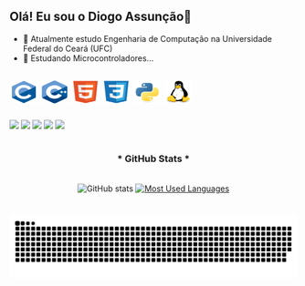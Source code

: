 ## Olá! Eu sou o Diogo Assunção👋

- 🤖 Atualmente estudo Engenharia de Computação na Universidade Federal do Ceará (UFC)
- 👾 Estudando Microcontroladores...

<div style="display: inline_block"><br>
  <img align="center" alt="C" height="40" width="50" src="https://raw.githubusercontent.com/devicons/devicon/master/icons/c/c-original.svg">
  <img align="center" alt="C++" height="40" width="50" src="https://raw.githubusercontent.com/devicons/devicon/master/icons/cplusplus/cplusplus-original.svg">
 <!– <img align="center" alt="Rust" height="40" width="50" src="https://upload.wikimedia.org/wikipedia/commons/d/d5/Rust_programming_language_black_logo.svg">
  <img align="center" alt="HTML5" height="40" width="50" src="https://raw.githubusercontent.com/devicons/devicon/master/icons/html5/html5-original.svg">
  <img align="center" alt="CSS3" height="40" width="50" src="https://raw.githubusercontent.com/devicons/devicon/master/icons/css3/css3-original.svg">
  <img align="center" alt="Python" height="40" width="50" src="https://raw.githubusercontent.com/devicons/devicon/master/icons/python/python-original.svg">
  <img align="center" alt="Linux" height="40" width="50" src="https://raw.githubusercontent.com/devicons/devicon/master/icons/linux/linux-original.svg">
</div>

  ##
 
<div> 
  <a href="https://www.youtube.com/@SilentPlaythroughs-j3u" target="_blank"><img src="https://img.shields.io/badge/YouTube-FF0000?style=for-the-badge&logo=youtube&logoColor=white" target="_blank"></a>
  <a href="https://www.instagram.com/diogo_dev_/" target="_blank"><img src="https://img.shields.io/badge/-Instagram-%23E4405F?style=for-the-badge&logo=instagram&logoColor=white" target="_blank"></a>
 	<a href="https://www.twitch.tv/digas_new" target="_blank"><img src="https://img.shields.io/badge/Twitch-9146FF?style=for-the-badge&logo=twitch&logoColor=white" target="_blank"></a>
  <a href = "mailto:bandeiradiogo96@gmail.com"><img src="https://img.shields.io/badge/-Gmail-%23333?style=for-the-badge&logo=gmail&logoColor=white" target="_blank"></a>
  <a href="www.linkedin.com/in/diogo-bandeira-assunção-445829264" target="_blank"><img src="https://img.shields.io/badge/-LinkedIn-%230077B5?style=for-the-badge&logo=linkedin&logoColor=white" target="_blank"></a> 

  #

<div style="text-align: center;" align="center">
  <h3>* GitHub Stats *</h3>
  <br>
  <img src="https://github-readme-stats-git-masterrstaa-rickstaa.vercel.app/api?username=Diogoassun&hide_title=true&show_icons=true&include_all_commits=false&count_private=true&line_height=25&hide=issues&bg_color=000&title_color=00AEEF&text_color=FFFFFF&border_radius=3&border_color=004466&icon_color=00AEEF&theme=jolly" alt="GitHub stats">

  <a href="https://github.com/Diogoassun/github-readme-stats">
    <img src="https://github-readme-stats-git-masterrstaa-rickstaa.vercel.app/api/top-langs/?username=Diogoassun&line_height=10&card_width=290&layout=compact&hide_title=false&count_private=true&langs_count=4&show_icons=true&title_color=00AEEF&hide=html,scss,less&bg_color=000&text_color=8B8B8B&border_radius=3&border_color=004466&count_private=true" alt="Most Used Languages">
  </a>
</div>



  #

<picture align="center">
  <source media="(prefers-color-scheme: dark)" srcset="https://raw.githubusercontent.com/Diogoassun/Diogoassun/output/github-contribution-grid-snake-dark.svg">
  <source media="(prefers-color-scheme: light)" srcset="https://raw.githubusercontent.com/Diogoassun/Diogoassun/output/github-contribution-grid-snake-dark.svg">
  <img align="center" alt="github contribution grid snake animation" src="https://raw.githubusercontent.com/mari4souza/mari4souza/output/github-contribution-grid-snake.svg">
</picture>

